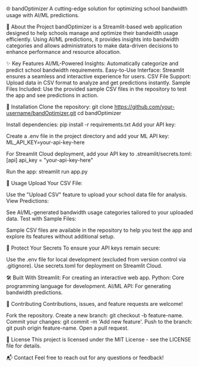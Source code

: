 🌐 bandOptimizer
A cutting-edge solution for optimizing school bandwidth usage with AI/ML predictions.

🚀 About the Project
bandOptimizer is a Streamlit-based web application designed to help schools manage and optimize their bandwidth usage efficiently. Using AI/ML predictions, it provides insights into bandwidth categories and allows administrators to make data-driven decisions to enhance performance and resource allocation.

✨ Key Features
AI/ML-Powered Insights: Automatically categorize and predict school bandwidth requirements.
Easy-to-Use Interface: Streamlit ensures a seamless and interactive experience for users.
CSV File Support: Upload data in CSV format to analyze and get predictions instantly.
Sample Files Included: Use the provided sample CSV files in the repository to test the app and see predictions in action.

🔧 Installation
Clone the repository:
git clone https://github.com/your-username/bandOptimizer.git
cd bandOptimizer


Install dependencies:
pip install -r requirements.txt
Add your API key:

Create a .env file in the project directory and add your ML API key:
ML_API_KEY=your-api-key-here

For Streamlit Cloud deployment, add your API key to .streamlit/secrets.toml:
[api]
api_key = "your-api-key-here"


Run the app:
streamlit run app.py


📁 Usage
Upload Your CSV File:

Use the "Upload CSV" feature to upload your school data file for analysis.
View Predictions:

See AI/ML-generated bandwidth usage categories tailored to your uploaded data.
Test with Sample Files:

Sample CSV files are available in the repository to help you test the app and explore its features without additional setup.


🔐 Protect Your Secrets
To ensure your API keys remain secure:

Use the .env file for local development (excluded from version control via .gitignore).
Use secrets.toml for deployment on Streamlit Cloud.


🛠️ Built With
Streamlit: For creating an interactive web app.
Python: Core programming language for development.
AI/ML API: For generating bandwidth predictions.


🤝 Contributing
Contributions, issues, and feature requests are welcome!


Fork the repository.
Create a new branch: git checkout -b feature-name.
Commit your changes: git commit -m 'Add new feature'.
Push to the branch: git push origin feature-name.
Open a pull request.


📄 License
This project is licensed under the MIT License - see the LICENSE file for details.

📬 Contact
Feel free to reach out for any questions or feedback!
